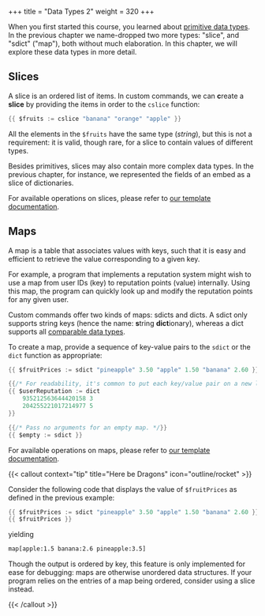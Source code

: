 +++
title = "Data Types 2"
weight = 320
+++

When you first started this course, you learned about [primitive data types](/learn/beginner/datatypes-1). In the
previous chapter we name-dropped two more types: "slice", and "sdict" ("map"), both without much elaboration.
In this chapter, we will explore these data types in more detail.

## Slices

A slice is an ordered list of items. In custom commands, we can **c**reate a **slice** by providing the items in order
to the `cslice` function:

```go
{{ $fruits := cslice "banana" "orange" "apple" }}
```

All the elements in the `$fruits` have the same type (_string_), but this is not a requirement: it is valid, though
rare, for a slice to contain values of different types.

Besides primitives, slices may also contain more complex data types. In the previous chapter, for instance, we
represented the fields of an embed as a slice of dictionaries.

For available operations on slices, please refer to [our template documentation][docs-slices].

[docs-slices]: /docs/reference/templates/syntax-and-data/#templatesslice

## Maps

A map is a table that associates values with keys, such that it is easy and efficient to retrieve the value
corresponding to a given key.

For example, a program that implements a reputation system might wish to use a map from user IDs (key) to reputation
points (value) internally. Using this map, the program can quickly look up and modify the reputation points for any
given user.

Custom commands offer two kinds of maps: sdicts and dicts. A sdict only supports string keys (hence the name: **s**tring
**dict**ionary), whereas a dict supports all [comparable data types][key-types].

[key-types]: https://go.dev/blog/maps#key-types

To create a map, provide a sequence of key-value pairs to the `sdict` or the `dict` function as appropriate:

```go
{{ $fruitPrices := sdict "pineapple" 3.50 "apple" 1.50 "banana" 2.60 }}

{{/* For readability, it's common to put each key/value pair on a new line. */}}
{{ $userReputation := dict
    935212563644420158 3
    204255221017214977 5
}}

{{/* Pass no arguments for an empty map. */}}
{{ $empty := sdict }}
```

For available operations on maps, please refer to [our template documentation][docs-maps].

[docs-maps]: /docs/reference/templates/syntax-and-data/#templatessdict

{{< callout context="tip" title="Here be Dragons" icon="outline/rocket" >}}

Consider the following code that displays the value of `$fruitPrices` as defined in the previous example:

```go
{{ $fruitPrices := sdict "pineapple" 3.50 "apple" 1.50 "banana" 2.60 }}
{{ $fruitPrices }}
```

yielding

```txt
map[apple:1.5 banana:2.6 pineapple:3.5]
```

Though the output is ordered by key, this feature is only implemented for ease for debugging: maps are otherwise
unordered data structures. If your program relies on the entries of a map being ordered, consider using a slice instead.

{{< /callout >}}
